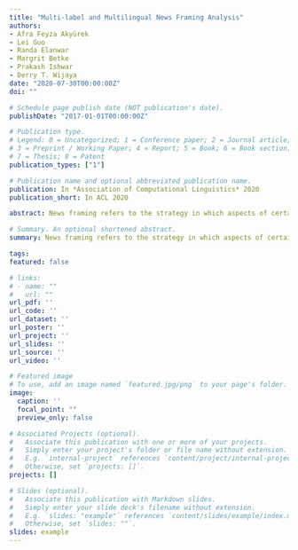 ```yaml
---
title: "Multi-label and Multilingual News Framing Analysis"
authors:
- Afra Feyza Akyürek
- Lei Guo
- Randa Elanwar
- Margrit Betke
- Prakash Ishwar
- Derry T. Wijaya
date: "2020-07-30T00:00:00Z"
doi: ""

# Schedule page publish date (NOT publication's date).
publishDate: "2017-01-01T00:00:00Z"

# Publication type.
# Legend: 0 = Uncategorized; 1 = Conference paper; 2 = Journal article;
# 3 = Preprint / Working Paper; 4 = Report; 5 = Book; 6 = Book section;
# 7 = Thesis; 8 = Patent
publication_types: ["1"]

# Publication name and optional abbreviated publication name.
publication: In *Association of Computational Linguistics* 2020
publication_short: In ACL 2020

abstract: News framing refers to the strategy in which aspects of certain issues are highlighted in the news to promote a particular interpretation. In NLP, although recent works have studied framing in English news, few have studied how the analysis can be extended to other languages and in a multi-label setting. In this work, we explore multilingual transfer learning to detect multiple frames from just the news headline in a genuinely low-resource setting where there are few/no frame annotations in the target language. We propose a novel method that can leverage very basic resources consisting of a dictionary and few annotations in a target language to detect frames in the language. Our method performs comparably or better than translating the entire target language headline to the source language for which we have annotated data. This opens up an exciting new capability of scaling up frame analysis to many languages, even those without existing translation technologies. Lastly, we apply our method to detect frames on the issue of U.S. gun violence in multiple languages and obtain interesting insights on the relationship between different frames of the same issue across different countries with different languages.

# Summary. An optional shortened abstract.
summary: News framing refers to the strategy in which aspects of certain issues are highlighted in the news to promote a particular interpretation. This paper provides an efficient method to automatically determine multiple frames in a given news headline across multiple languages using only basic resources.

tags:
featured: false

# links:
# - name: ""
#   url: ""
url_pdf: ''
url_code: ''
url_dataset: ''
url_poster: ''
url_project: ''
url_slides: ''
url_source: ''
url_video: ''

# Featured image
# To use, add an image named `featured.jpg/png` to your page's folder.
image:
  caption: ''
  focal_point: ""
  preview_only: false

# Associated Projects (optional).
#   Associate this publication with one or more of your projects.
#   Simply enter your project's folder or file name without extension.
#   E.g. `internal-project` references `content/project/internal-project/index.md`.
#   Otherwise, set `projects: []`.
projects: []

# Slides (optional).
#   Associate this publication with Markdown slides.
#   Simply enter your slide deck's filename without extension.
#   E.g. `slides: "example"` references `content/slides/example/index.md`.
#   Otherwise, set `slides: ""`.
slides: example
---
```


<!-- {{% alert note %}}
Click the *Cite* button above to demo the feature to enable visitors to import publication metadata into their reference management software.
{{% /alert %}}

{{% alert note %}}
Click the *Slides* button above to demo Academic's Markdown slides feature.
{{% /alert %}} -->

<!-- Supplementary notes can be added here, including [code and math](https://sourcethemes.com/academic/docs/writing-markdown-latex/). -->
